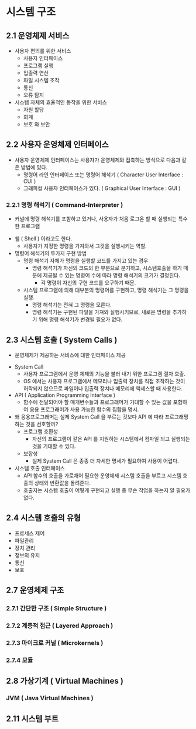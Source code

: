 # 시스템 구조

## 2.1 운영체제 서비스
* 사용자 편의를 위한 서비스
	- 사용자 인터페이스
	- 프로그램 실행
	- 입출력 연산
	- 파일 시스템 조작
	- 통신
	- 오류 탐지
* 시스템 자체의 효율적인 동작을 위한 서비스
	- 자원 할당
	- 회계
	- 보호 와 보안


## 2.2 사용자 운영체제 인터페이스
* 사용자 운영체제 인터페이스는 사용자가 운영체제와 접촉하는 방식으로 다음과 같은 방법에 있다.
	- 명령어 라인 인터페이스 또는 명령어 해석기 ( Character User Interface : CUI )
	- 그래피컬 사용자 인터페이스가 있다. ( Graphical User Interface : GUI )


### 2.2.1 명령 해석기 ( Command-Interpreter )
- 커널에 명령 해석기를 포함하고 있거나, 사용자가 처음 로그온 할 때 실행되는 특수한 프로그램
* 쉘 ( Shell ) 이라고도 한다.
	- 사용자가 지정한 명령을 가져와서 그것을 실행시키는 역할.
* 명령어 해석기의 두가지 구현 방법
	- 명령 해석기 자체가 명령을 실행할 코드를 가지고 있는 경우
		- 명령 해석기가 자신의 코드의 한 부분으로 분기하고, 시스템호출을 하기 때문에
		제공될 수 있는 명령어 수에 따라 명령 해석기의 크기가 결정된다.
			- 각 명령이 자신의 구현 코드를 요구하기 때문.
	- 시스템 프로그램에 의해 대부분의 명령어를 구현하고, 명령 해석기는 그 명령을 실행.
		- 명령 해석기는 전혀 그 명령을 모른다.
		- 명령 해석기는 구현된 파일을 가져와 실행시키므로, 
		새로운 명령을 추가하기 위해 명령 해석기가 변경될 필요가 없다.


## 2.3 시스템 호출 ( System Calls )
- 운영체제가 제공하는 서비스에 대한 인터페이스 제공

* System Call
	-  사용자 프로그램에서 운영 체제의 기능을 불러 내기 위한 프로그램 절차 호출. 
	- OS 에서는 사용자 프로그램에서 메모리나 입출력 장치를 직접 조작하는 것이 허락되지 않으므로 
	파일이나 입출력 장치나 메모리에 액세스할 때 사용한다.
* API ( Application Programming Interface )
	- 함수에 전달되어야 할 매개변수들과 프로그래머가 기대할 수 있는 값을 포함하여
	응용 프로그래머가 사용 가능한 함수의 집합을 명시.
* 왜 응용프로그래머는 실제 System Call 을 부르는 것보다 API 에 따라 프로그래밍 하는 것을 선호할까?
	- 프로그램 호환성
		- 자신의 프로그램이 같은 API 를 지원하는 시스템에서 컴파일 되고 실행되는 것을 기대할 수 있다.
	- 보잡성 
		- 실제 System Call 은 종종 더 자세한 명세가 필요하여 사용이 어렵다.
* 시스템 호출 인터페이스
	- API 함수의 호출을 가로채어 필요한 운영체제 시스템 호출을 부르고
	시스템 호출의 상태와 반환값을 돌려준다.
	- 호출자는 시스템 호출이 어떻게 구현되고 실행 중 무슨 작업을 하는지 알 필요가 없다.


## 2.4 시스템 호출의 유형

- 프로세스 제어
- 파일관리
- 장치 관리
- 정보의 유지
- 통신
- 보호


## 2.7 운영체제 구조

### 2.7.1 간단한 구조 ( Simple Structure )
### 2.7.2 계층적 접근 ( Layered Approach )
### 2.7.3 마이크로 커널 ( Microkernels )
### 2.7.4 모듈

## 2.8 가상기계 ( Virtual Machines )
### JVM ( Java Virtual Machines )

## 2.11 시스템 부트

